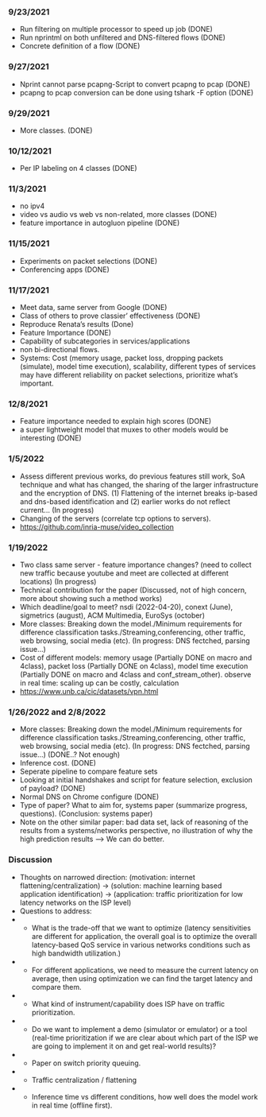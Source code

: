 ### 9/23/2021
* Run filtering on multiple processor to speed up job (DONE)
* Run nprintml on both unfiltered and DNS-filtered flows (DONE)
* Concrete definition of a flow (DONE)
### 9/27/2021
* Nprint cannot parse pcapng-Script to convert pcapng to pcap (DONE)
* pcapng to pcap conversion can be done using tshark -F option (DONE)
### 9/29/2021
* More classes. (DONE)
### 10/12/2021
* Per IP labeling on 4 classes (DONE)
### 11/3/2021
* no ipv4
* video vs audio vs web vs non-related, more classes (DONE)
* feature importance in autogluon pipeline (DONE)
### 11/15/2021
* Experiments on packet selections (DONE)
* Conferencing apps (DONE)
### 11/17/2021
* Meet data, same server from Google (DONE)
* Class of others to prove classier’ effectiveness (DONE)
* Reproduce Renata’s results (Done)
* Feature Importance (DONE)
* Capability of subcategories in services/applications
* non bi-directional flows.
* Systems: Cost (memory usage, packet loss, dropping packets (simulate), model time execution), scalability, different types of services may have different reliability on packet selections, prioritize what’s important. 
### 12/8/2021
* Feature importance needed to explain high scores (DONE)
* a super lightweight model that muxes to other models would be interesting (DONE)
### 1/5/2022
* Assess different previous works, do previous features still work, SoA technique and what has changed, the sharing of the larger infrastructure and the encryption of DNS. (1) Flattening of the internet breaks ip-based and dns-based identification and (2) earlier works do not reflect current...  (In progress)
* Changing of the servers (correlate tcp options to servers).
* https://github.com/inria-muse/video_collection

### 1/19/2022
* Two class same server - feature importance changes? (need to collect new traffic because youtube and meet are collected at different locations) (In progress)
* Technical contribution for the paper (Discussed, not of high concern, more about showing such a method works)
* Which deadline/goal to meet? nsdi (2022-04-20), conext (June), sigmetrics (august), ACM Multimedia, EuroSys (october)
* More classes: Breaking down the model./Minimum requirements for difference classification tasks./Streaming,conferencing, other traffic, web browsing, social media (etc). (In progress: DNS fectched, parsing issue...)
* Cost of different models: memory usage (Partially DONE on macro and 4class), packet loss (Partially DONE on 4class), model time execution (Partially DONE on macro and 4class and conf_stream_other). observe in real time: scaling up can be costly, calculation
* https://www.unb.ca/cic/datasets/vpn.html

### 1/26/2022 and 2/8/2022
* More classes: Breaking down the model./Minimum requirements for difference classification tasks./Streaming,conferencing, other traffic, web browsing, social media (etc). (In progress: DNS fectched, parsing issue...) (DONE..? Not enough)
* Inference cost. (DONE)
* Seperate pipeline to compare feature sets
* Looking at initial handshakes and script for feature selection, exclusion of payload? (DONE)
* Normal DNS on Chrome configure (DONE)
* Type of paper? What to aim for, systems paper (summarize progress, questions). (Conclusion: systems paper)
* Note on the other similar paper: bad data set, lack of reasoning of the results from a systems/networks perspective, no illustration of why the high prediction results --> We can do better.

### Discussion
* Thoughts on narrowed direction: (motivation: internet flattening/centralization) -> (solution: machine learning based application identification) -> (application: traffic prioritization for low latency networks on the ISP level)
* Questions to address:
* * What is the trade-off that we want to optimize (latency sensitivities are different for application, the overall goal is to optimize the overall latency-based QoS service in various networks conditions such as high bandwidth utilization.)
* * For different applications, we need to measure the current latency on average, then using optimization we can find the target latency and compare them.
* * What kind of instrument/capability does ISP have on traffic prioritization.
* * Do we want to implement a demo (simulator or emulator) or a tool (real-time prioritization if we are clear about which part of the ISP we are going to implement it on and get real-world results)? 
* * Paper on switch priority queuing.
* * Traffic centralization / flattening
* * Inference time vs different conditions, how well does the model work in real time (offline first).
